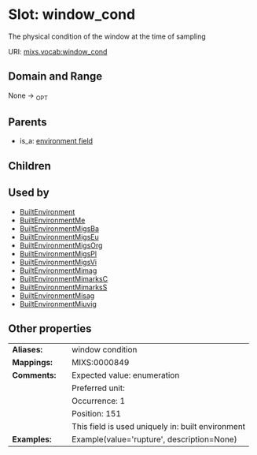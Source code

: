 
# Slot: window_cond


The physical condition of the window at the time of sampling

URI: [mixs.vocab:window_cond](https://w3id.org/mixs/vocab/window_cond)


## Domain and Range

None ->  <sub>OPT</sub> 

## Parents

 *  is_a: [environment field](environment_field.md)

## Children


## Used by

 * [BuiltEnvironment](BuiltEnvironment.md)
 * [BuiltEnvironmentMe](BuiltEnvironmentMe.md)
 * [BuiltEnvironmentMigsBa](BuiltEnvironmentMigsBa.md)
 * [BuiltEnvironmentMigsEu](BuiltEnvironmentMigsEu.md)
 * [BuiltEnvironmentMigsOrg](BuiltEnvironmentMigsOrg.md)
 * [BuiltEnvironmentMigsPl](BuiltEnvironmentMigsPl.md)
 * [BuiltEnvironmentMigsVi](BuiltEnvironmentMigsVi.md)
 * [BuiltEnvironmentMimag](BuiltEnvironmentMimag.md)
 * [BuiltEnvironmentMimarksC](BuiltEnvironmentMimarksC.md)
 * [BuiltEnvironmentMimarksS](BuiltEnvironmentMimarksS.md)
 * [BuiltEnvironmentMisag](BuiltEnvironmentMisag.md)
 * [BuiltEnvironmentMiuvig](BuiltEnvironmentMiuvig.md)

## Other properties

|  |  |  |
| --- | --- | --- |
| **Aliases:** | | window condition |
| **Mappings:** | | MIXS:0000849 |
| **Comments:** | | Expected value: enumeration |
|  | | Preferred unit:  |
|  | | Occurrence: 1 |
|  | | Position: 151 |
|  | | This field is used uniquely in: built environment |
| **Examples:** | | Example(value='rupture', description=None) |

